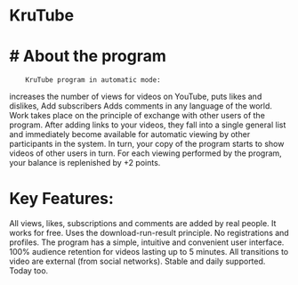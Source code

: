# KruTube
# # About the program
        KruTube program in automatic mode:

increases the number of views for videos on YouTube,
puts likes and dislikes,
Add subscribers
Adds comments in any language of the world.
        Work takes place on the principle of exchange with other users of the program. After adding links to your videos, they fall into a single general list and immediately become available for automatic viewing by other participants in the system. In turn, your copy of the program starts to show videos of other users in turn. For each viewing performed by the program, your balance is replenished by +2 points.
# Key Features:
All views, likes, subscriptions and comments are added by real people.
It works for free.
Uses the download-run-result principle. No registrations and profiles.
The program has a simple, intuitive and convenient user interface.
100% audience retention for videos lasting up to 5 minutes.
All transitions to video are external (from social networks).
Stable and daily supported. Today too.
